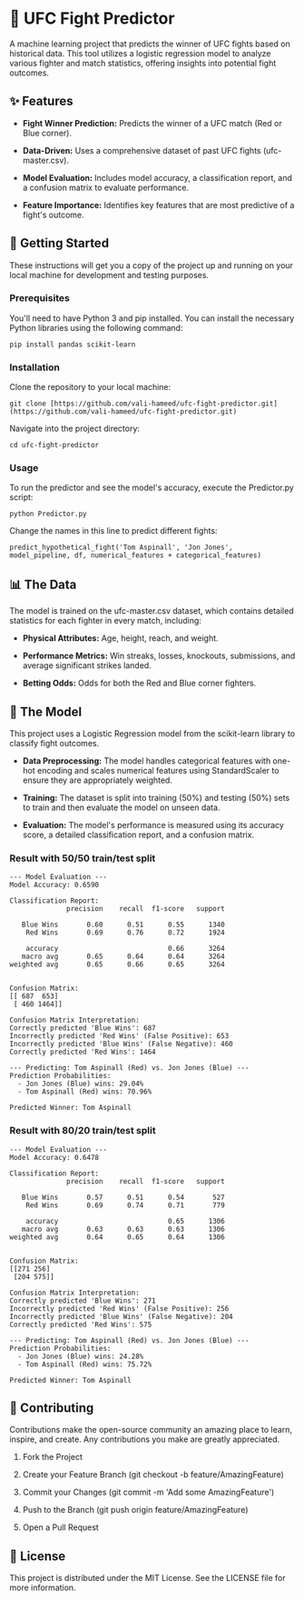 # 🥊 UFC Fight Predictor
A machine learning project that predicts the winner of UFC fights based on historical data. This tool utilizes a logistic regression model to analyze various fighter and match statistics, offering insights into potential fight outcomes.

## ✨ Features
* **Fight Winner Prediction:** Predicts the winner of a UFC match (Red or Blue corner).

* **Data-Driven:** Uses a comprehensive dataset of past UFC fights (ufc-master.csv).

* **Model Evaluation:** Includes model accuracy, a classification report, and a confusion matrix to evaluate performance.

* **Feature Importance:** Identifies key features that are most predictive of a fight's outcome.

## 🚀 Getting Started
These instructions will get you a copy of the project up and running on your local machine for development and testing purposes.

### Prerequisites
You'll need to have Python 3 and pip installed. You can install the necessary Python libraries using the following command:
```
pip install pandas scikit-learn
```

### Installation
Clone the repository to your local machine:
```
git clone [https://github.com/vali-hameed/ufc-fight-predictor.git](https://github.com/vali-hameed/ufc-fight-predictor.git)
```
Navigate into the project directory:
```
cd ufc-fight-predictor
```
### Usage
To run the predictor and see the model's accuracy, execute the Predictor.py script:
```
python Predictor.py
```
Change the names in this line to predict different fights:
```
predict_hypothetical_fight('Tom Aspinall', 'Jon Jones', model_pipeline, df, numerical_features + categorical_features)
```
## 📊 The Data
The model is trained on the ufc-master.csv dataset, which contains detailed statistics for each fighter in every match, including:

* **Physical Attributes:** Age, height, reach, and weight.

* **Performance Metrics:** Win streaks, losses, knockouts, submissions, and average significant strikes landed.

* **Betting Odds:** Odds for both the Red and Blue corner fighters.

## 🤖 The Model
This project uses a Logistic Regression model from the scikit-learn library to classify fight outcomes.

* **Data Preprocessing:** The model handles categorical features with one-hot encoding and scales numerical features using StandardScaler to ensure they are appropriately weighted.

* **Training:** The dataset is split into training (50%) and testing (50%) sets to train and then evaluate the model on unseen data.

* **Evaluation:** The model's performance is measured using its accuracy score, a detailed classification report, and a confusion matrix.
### Result with 50/50 train/test split
```
--- Model Evaluation ---
Model Accuracy: 0.6590

Classification Report:
              precision    recall  f1-score   support

   Blue Wins       0.60      0.51      0.55      1340
    Red Wins       0.69      0.76      0.72      1924

    accuracy                           0.66      3264
   macro avg       0.65      0.64      0.64      3264
weighted avg       0.65      0.66      0.65      3264


Confusion Matrix:
[[ 687  653]
 [ 460 1464]]

Confusion Matrix Interpretation:
Correctly predicted 'Blue Wins': 687
Incorrectly predicted 'Red Wins' (False Positive): 653
Incorrectly predicted 'Blue Wins' (False Negative): 460
Correctly predicted 'Red Wins': 1464

--- Predicting: Tom Aspinall (Red) vs. Jon Jones (Blue) ---
Prediction Probabilities:
  - Jon Jones (Blue) wins: 29.04%
  - Tom Aspinall (Red) wins: 70.96%

Predicted Winner: Tom Aspinall
```
### Result with 80/20 train/test split
```
--- Model Evaluation ---
Model Accuracy: 0.6478

Classification Report:
              precision    recall  f1-score   support

   Blue Wins       0.57      0.51      0.54       527
    Red Wins       0.69      0.74      0.71       779

    accuracy                           0.65      1306
   macro avg       0.63      0.63      0.63      1306
weighted avg       0.64      0.65      0.64      1306


Confusion Matrix:
[[271 256]
 [204 575]]

Confusion Matrix Interpretation:
Correctly predicted 'Blue Wins': 271
Incorrectly predicted 'Red Wins' (False Positive): 256
Incorrectly predicted 'Blue Wins' (False Negative): 204
Correctly predicted 'Red Wins': 575

--- Predicting: Tom Aspinall (Red) vs. Jon Jones (Blue) ---
Prediction Probabilities:
  - Jon Jones (Blue) wins: 24.28%
  - Tom Aspinall (Red) wins: 75.72%

Predicted Winner: Tom Aspinall
```

## 🤝 Contributing
Contributions make the open-source community an amazing place to learn, inspire, and create. Any contributions you make are greatly appreciated.

1.  Fork the Project

2.  Create your Feature Branch (git checkout -b feature/AmazingFeature)

3.  Commit your Changes (git commit -m 'Add some AmazingFeature')

4.  Push to the Branch (git push origin feature/AmazingFeature)

5.  Open a Pull Request

## 📜 License
This project is distributed under the MIT License. See the LICENSE file for more information.
